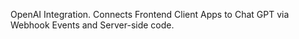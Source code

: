 OpenAI Integration. Connects Frontend Client Apps to Chat GPT via Webhook Events and Server-side code.
